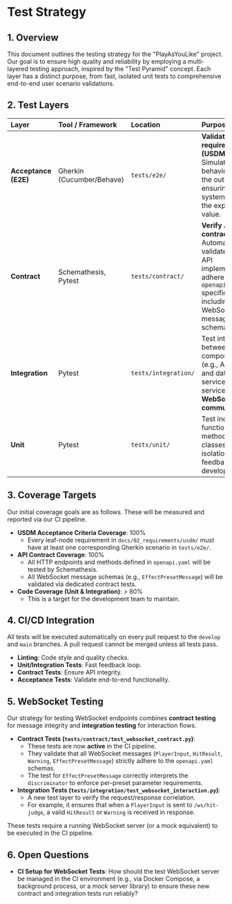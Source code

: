 # Test Strategy

## 1. Overview

This document outlines the testing strategy for the "PlayAsYouLike" project. Our goal is to ensure high quality and reliability by employing a multi-layered testing approach, inspired by the "Test Pyramid" concept. Each layer has a distinct purpose, from fast, isolated unit tests to comprehensive end-to-end user scenario validations.

## 2. Test Layers

| Layer | Tool / Framework | Location | Purpose |
| :--- | :--- | :--- | :--- |
| **Acceptance (E2E)** | Gherkin (Cucumber/Behave) | `tests/e2e/` | **Validate user requirements (USDM)**. Simulates user behavior from the outside-in, ensuring the system delivers the expected value. |
| **Contract** | Schemathesis, Pytest | `tests/contract/` | **Verify API contracts**. Automatically validates that the API implementation adheres to the `openapi.yaml` specification, including WebSocket message schemas. |
| **Integration** | Pytest | `tests/integration/` | Test interactions between components (e.g., API server and database, service to service, **WebSocket communication**). |
| **Unit** | Pytest | `tests/unit/` | Test individual functions, methods, or classes in isolation. Fast feedback for developers. |

## 3. Coverage Targets

Our initial coverage goals are as follows. These will be measured and reported via our CI pipeline.

- **USDM Acceptance Criteria Coverage**: 100%
  - Every leaf-node requirement in `docs/02_requirements/usdm/` must have at least one corresponding Gherkin scenario in `tests/e2e/`.
- **API Contract Coverage**: 100%
  - All HTTP endpoints and methods defined in `openapi.yaml` will be tested by Schemathesis.
  - All WebSocket message schemas (e.g., `EffectPresetMessage`) will be validated via dedicated contract tests.
- **Code Coverage (Unit & Integration)**: > 80%
  - This is a target for the development team to maintain.

## 4. CI/CD Integration

All tests will be executed automatically on every pull request to the `develop` and `main` branches. A pull request cannot be merged unless all tests pass.

- **Linting**: Code style and quality checks.
- **Unit/Integration Tests**: Fast feedback loop.
- **Contract Tests**: Ensure API integrity.
- **Acceptance Tests**: Validate end-to-end functionality.

## 5. WebSocket Testing

Our strategy for testing WebSocket endpoints combines **contract testing** for message integrity and **integration testing** for interaction flows.

- **Contract Tests (`tests/contract/test_websocket_contract.py`)**:
  - These tests are now **active** in the CI pipeline.
  - They validate that all WebSocket messages (`PlayerInput`, `HitResult`, `Warning`, `EffectPresetMessage`) strictly adhere to the `openapi.yaml` schemas.
  - The test for `EffectPresetMessage` correctly interprets the `discriminator` to enforce per-preset parameter requirements.
- **Integration Tests (`tests/integration/test_websocket_interaction.py`)**:
  - A new test layer to verify the request/response correlation.
  - For example, it ensures that when a `PlayerInput` is sent to `/ws/hit-judge`, a valid `HitResult` or `Warning` is received in response.

These tests require a running WebSocket server (or a mock equivalent) to be executed in the CI pipeline.

## 6. Open Questions

- **CI Setup for WebSocket Tests**: How should the test WebSocket server be managed in the CI environment (e.g., via Docker Compose, a background process, or a mock server library) to ensure these new contract and integration tests run reliably?